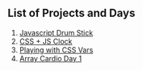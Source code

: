 ## List of Projects and Days

1. [Javascript Drum Stick](https://sahilister.github.io/30-Days-of-Javascript/01%20-%20Javascript%20Drum%20Stick/)
2. [CSS + JS Clock](https://sahilister.github.io/30-Days-of-Javascript/02%20-%20CSS%20+%20JS%20Clock/) 
3. [Playing with CSS Vars](https://sahilister.github.io/30-Days-of-Javascript/03%20-%20Playing%20with%20CSS%20Variables%20with%20JS/)
4. [Array Cardio Day 1](https://sahilister.github.io/30-Days-of-Javascript/04%20-%20Array%20Cardio%20Day%201/)



